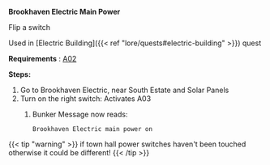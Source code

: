 **Brookhaven Electric Main Power**

Flip a switch

Used in [Electric Building]({{< ref "lore/quests#electric-building" >}}) quest

**Requirements** : [A02](#a02)

**Steps:**

1. Go to Brookhaven Electric, near South Estate and Solar Panels
2. Turn on the right switch: Activates A03
	1. Bunker Message now reads:
	
		`Brookhaven Electric main power on`

{{< tip "warning" >}}
if town hall power switches haven't been touched otherwise it could be different!
{{< /tip >}}
